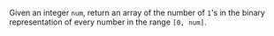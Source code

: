 Given an integer `num`, return an array of the number of `1`'s in the binary representation of every number in the range `[0, num]`.